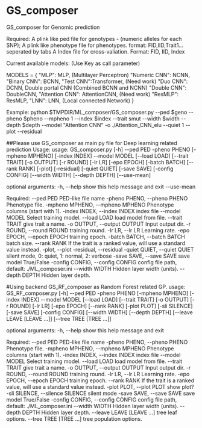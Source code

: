 # GS_composer
GS_composer for Genomic prediction

Required: A plink like ped file for genotypes - (numeric alleles for each SNP);
          A plink like phenotype file for phenotypes. format: FID,IID,Trait1... seperated by tabs
          A Index file for cross-valiation. Format: FID, IID, Index

Current available models: (Use Key as call parameter)

MODELS = {
    "MLP": MLP, (Multilayer Perceptron)
    "Numeric CNN": NCNN,
    "Binary CNN": BCNN,
    "Test CNN":Transformer, (Need work)
    "Duo CNN": DCNN, Double portal CNN (Combined BCNN and NCNN)
    "Double CNN": DoubleCNN,
    "Attention CNN": AttentionCNN, (Need work)
    "ResMLP": ResMLP,
    "LNN": LNN, (Local connected Network)
}

Example:
python $TMPDIR/ML_composer/GS_composer.py --ped $geno --pheno $pheno --mpheno 1 --index $index --trait smut --width $width --depth $depth --model "Attention CNN" -o ./Attention_CNN_elu --quiet 1 --plot --residual

##Please use GS_composer as main py file for Deep learning related prediction
Usage:
usage: GS_composer.py [-h] --ped PED -pheno PHENO [-mpheno MPHENO]
                      [-index INDEX] --model MODEL [--load LOAD]
                      [--trait TRAIT] [-o OUTPUT] [-r ROUND] [-lr LR]
                      [-epo EPOCH] [-batch BATCH] [--rank RANK] [-plot]
                      [-residual] [-quiet QUIET] [-save SAVE] [-config CONFIG]
                      [--width WIDTH] [--depth DEPTH] [--use-mean]

optional arguments:
  -h, --help            show this help message and exit
  --use-mean

Required:
  --ped PED             PED-like file name
  -pheno PHENO, --pheno PHENO
                        Phenotype file.
  -mpheno MPHENO, --mpheno MPHENO
                        Phenotype columns (start with 1).
  -index INDEX, --index INDEX
                        index file
  --model MODEL         Select training model.
  --load LOAD           load model from file.
  --trait TRAIT         give trait a name.
  -o OUTPUT, --output OUTPUT
                        Input output dir.
  -r ROUND, --round ROUND
                        training round.
  -lr LR, --lr LR       Learning rate.
  -epo EPOCH, --epoch EPOCH
                        training epoch.
  -batch BATCH, --batch BATCH
                        batch size.
  --rank RANK           If the trait is a ranked value, will use a standard
                        value instead.
  -plot, --plot
  -residual, --residual
  -quiet QUIET, --quiet QUIET
                        silent mode, 0: quiet, 1: normal, 2: verbose
  -save SAVE, --save SAVE
                        save model True/False
  -config CONFIG, --config CONFIG
                        config file path, default: ./ML_composer.ini
  --width WIDTH         Hidden layer width (units).
  --depth DEPTH         Hidden layer depth.


#Using backend GS_RF_composer as Random Forest related GP.
usage: GS_RF_composer.py [-h] --ped PED -pheno PHENO [-mpheno MPHENO]
                         [-index INDEX] --model MODEL [--load LOAD]
                         [--trait TRAIT] [-o OUTPUT] [-r ROUND] [-lr LR]
                         [-epo EPOCH] [--rank RANK] [-plot PLOT]
                         [-sli SILENCE] [-save SAVE] [-config CONFIG]
                         [--width WIDTH] [--depth DEPTH]
                         [--leave LEAVE [LEAVE ...]] [--tree TREE [TREE ...]]

optional arguments:
  -h, --help            show this help message and exit

Required:
  --ped PED             PED-like file name
  -pheno PHENO, --pheno PHENO
                        Phenotype file.
  -mpheno MPHENO, --mpheno MPHENO
                        Phenotype columns (start with 1).
  -index INDEX, --index INDEX
                        index file
  --model MODEL         Select training model.
  --load LOAD           load model from file.
  --trait TRAIT         give trait a name.
  -o OUTPUT, --output OUTPUT
                        Input output dir.
  -r ROUND, --round ROUND
                        training round.
  -lr LR, --lr LR       Learning rate.
  -epo EPOCH, --epoch EPOCH
                        training epoch.
  --rank RANK           If the trait is a ranked value, will use a standard
                        value instead.
  -plot PLOT, --plot PLOT
                        show plot?
  -sli SILENCE, --silence SILENCE
                        silent mode
  -save SAVE, --save SAVE
                        save model True/False
  -config CONFIG, --config CONFIG
                        config file path, default: ./ML_composer.ini
  --width WIDTH         Hidden layer width (units).
  --depth DEPTH         Hidden layer depth.
  --leave LEAVE [LEAVE ...]
                        tree leaf options.
  --tree TREE [TREE ...]
                        tree population options.


